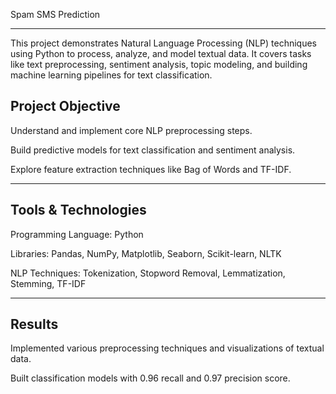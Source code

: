 Spam SMS Prediction

---

This project demonstrates Natural Language Processing (NLP) techniques using Python to process, analyze, and model textual data. It covers tasks like text preprocessing, sentiment analysis, topic modeling, and building machine learning pipelines for text classification.

## Project Objective
Understand and implement core NLP preprocessing steps.

Build predictive models for text classification and sentiment analysis.

Explore feature extraction techniques like Bag of Words and TF-IDF.

---

## Tools & Technologies
Programming Language: Python

Libraries: Pandas, NumPy, Matplotlib, Seaborn, Scikit-learn, NLTK

NLP Techniques: Tokenization, Stopword Removal, Lemmatization, Stemming, TF-IDF

---

## Results
Implemented various preprocessing techniques and visualizations of textual data.

Built classification models with 0.96 recall and 0.97 precision score.

